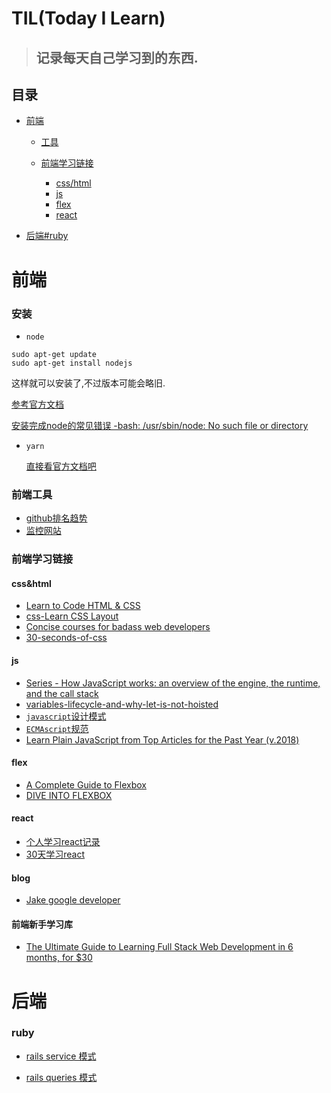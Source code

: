 # TIL(Today I Learn)
> ## 记录每天自己学习到的东西.

## 目录
- [前端](#前端)

  - [工具](#前端工具)

  - [前端学习链接](#前端学习链接)
    - [css/html](#csshtml)  
    - [js](#js)
    - [flex](#flex)
    - [react](#react)
    
- [后端#ruby](#ruby)


# 前端

### 安装

- `node`

 ```shell
 sudo apt-get update
 sudo apt-get install nodejs
 ```
 这样就可以安装了,不过版本可能会略旧.

 [参考官方文档](https://www.digitalocean.com/community/tutorials/how-to-install-node-js-on-an-ubuntu-14-04-server)


 [安装完成node的常见错误 -bash: /usr/sbin/node: No such file or directory](https://stackoverflow.com/questions/18130164/nodejs-vs-node-on-ubuntu-12-04)

- `yarn`

  [直接看官方文档吧](https://yarnpkg.com/lang/en/docs/install/#linux-tab)
  
### 前端工具
- [github排名趋势](https://risingstars.js.org/2017/zh/)
- [监控网站](https://www.fundebug.com/)
  
### 前端学习链接
#### css&html
- [Learn to Code HTML & CSS](https://learn.shayhowe.com/html-css/)
- [css-Learn CSS Layout](http://book.mixu.net/css/)
- [Concise courses for badass web developers](https://egghead.io/)
- [30-seconds-of-css](https://github.com/atomiks/30-seconds-of-css)
#### js
- [Series - How JavaScript works: an overview of the engine, the runtime, and the call stack](https://blog.sessionstack.com/how-does-javascript-actually-work-part-1-b0bacc073cf)
- [variables-lifecycle-and-why-let-is-not-hoisted](https://dmitripavlutin.com/variables-lifecycle-and-why-let-is-not-hoisted/)
- [`javascript`设计模式](http://wiki.jikexueyuan.com/project/javascript-design-patterns/constructor-mode.html)
- [`ECMAscript`规范](https://www.ecma-international.org/ecma-262/#sec-intro)
- [Learn Plain JavaScript from Top Articles for the Past Year (v.2018)](https://medium.mybridge.co/learn-plain-javascript-from-top-tutorials-for-the-past-year-v-2018-d964bc597a45)
#### flex
- [A Complete Guide to Flexbox](https://css-tricks.com/snippets/css/a-guide-to-flexbox/#article-header-id-2)
- [DIVE INTO FLEXBOX](https://bocoup.com/blog/dive-into-flexbox)
#### react
- [个人学习react记录](https://github.com/xiaohesong/ums/wiki)
- [30天学习react](https://www.fullstackreact.com)
#### blog
- [Jake google developer](https://jakearchibald.com/)

#### 前端新手学习库
- [The Ultimate Guide to Learning Full Stack Web Development in 6 months, for $30](https://codeburst.io/the-ultimate-guide-to-learning-full-stack-web-development-in-6-months-for-30-72b3854a7458)

# 后端
### ruby

- [rails service 模式](https://medium.com/selleo/essential-rubyonrails-patterns-part-1-service-objects-1af9f9573ca1)

- [rails queries 模式](https://medium.com/@blazejkosmowski/essential-rubyonrails-patterns-part-2-query-objects-4b253f4f4539)
